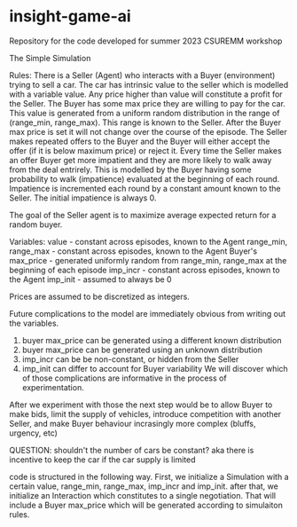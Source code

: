 # insight-game-ai
Repository for the code developed for summer 2023 CSUREMM workshop


The Simple Simulation

Rules: There is a Seller (Agent) who interacts with a Buyer (environment) trying to sell a car.
The car has intrinsic value to the seller which is modelled with a variable value. Any price higher than value will constitute a profit for the Seller.
The Buyer has some max price they are willing to pay for the car. This value is generated from a uniform random distribution in the range of (range_min, range_max).
This range is known to the Seller. After the Buyer max price is set it will not change over the course of the episode.
The Seller makes repeated offers to the Buyer and the Buyer will either accept the offer (if it is below maximum price) or reject it.
Every time the Seller makes an offer Buyer get more impatient and they are more likely to walk away from the deal entrirely.
This is modelled by the Buyer having some probability to walk (impatience) evaluated at the beginning of each round.
Impatience is incremented each round by a constant amount known to the Seller. The initial impatience is always 0.

The goal of the Seller agent is to maximize average expected return for a random buyer.


Variables:
value - constant across episodes, known to the Agent
range_min, range_max - constant across episodes, known to the Agent
Buyer's max_price - generated uniformly random from range_min, range_max at the beginning of each episode
imp_incr - constant across episodes, known to the Agent
imp_init - assumed to always be 0

Prices are assumed to be discretized as integers.

Future complications to the model are immediately obvious from writing out the variables.
1. buyer max_price can be generated using a different known distribution
2. buyer max_price can be generated using an unknown distribution
3. imp_incr can be be non-constant, or hidden from the Seller
4. imp_init can differ to account for Buyer variability
We will discover which of those complications are informative in the process of experimentation.

After we experiment with those the next step would be to allow Buyer to make bids, limit the supply of vehicles, introduce competition with another Seller,
and make Buyer behaviour incrasingly more complex (bluffs, urgency, etc)

QUESTION: shouldn't the number of cars be constant? aka there is incentive to keep the car if the car supply is limited


code is structured in the following way. First, we initialize a Simulation with a certain value, range_min, range_max, imp_incr and imp_init.
after that, we initialize an Interaction which constitutes to a single negotiation. That will include a Buyer max_price which will be generated according to simulaiton rules.

